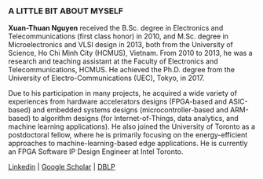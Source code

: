 ### A LITTLE BIT ABOUT MYSELF
**Xuan-Thuan Nguyen** received the B.Sc. degree in Electronics and Telecommunications (first class honor) in 2010, and M.Sc. degree in Microelectronics and VLSI design in 2013, both from the University of Science, Ho Chi Minh City (HCMUS), Vietnam. From 2010 to 2013, he was a research and teaching assistant at the Faculty of Electronics and Telecommunications, HCMUS. He achieved the Ph.D. degree from the University of Electro-Communications (UEC), Tokyo, in 2017. 

Due to his participation in many projects, he acquired a wide variety of experiences from hardware accelerators designs (FPGA-based and ASIC-based) and embedded systems designs (microcontroller-based and ARM-based) to algorithm designs (for Internet-of-Things, data analytics, and machine learning applications). He also joined the University of Toronto as a postdoctoral fellow, where he is primarily focusing on the energy-efficient approaches to machine-learning-based edge applications. He is currently an FPGA Software IP Design Engineer at Intel Toronto.

[Linkedin](https://www.linkedin.com/in/thuan-nguyen-b0287450/)  |  [Google Scholar](https://scholar.google.com/citations?user=HDiYfIQAAAAJ&hl=en)  |  [DBLP](https://dblp.uni-trier.de/pid/140/1985.html)
